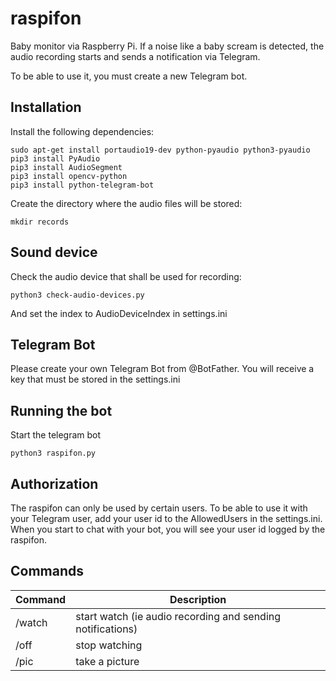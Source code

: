 # raspifon

Baby monitor via Raspberry Pi. If a noise like a baby scream is detected, the audio recording starts and sends a notification via Telegram.

To be able to use it, you must create a new Telegram bot.


## Installation

Install the following dependencies:

```
sudo apt-get install portaudio19-dev python-pyaudio python3-pyaudio
pip3 install PyAudio
pip3 install AudioSegment
pip3 install opencv-python
pip3 install python-telegram-bot
```

Create the directory where the audio files will be stored:

```
mkdir records
```

## Sound device

Check the audio device that shall be used for recording:

```
python3 check-audio-devices.py
```

And set the index to AudioDeviceIndex in settings.ini

## Telegram Bot

Please create your own Telegram Bot from @BotFather. You will receive a key that must be stored in the settings.ini

## Running the bot

Start the telegram bot

```
python3 raspifon.py
```

## Authorization

The raspifon can only be used by certain users. To be able to use it with your Telegram user, add your user id to the AllowedUsers in the settings.ini. When you start to chat with your bot, you will see your user id logged by the raspifon.

## Commands

| Command     | Description   |
| ----------- | ------------- |
| /watch      | start watch (ie audio recording and sending notifications) |
| /off        | stop watching |
| /pic        | take a picture |
